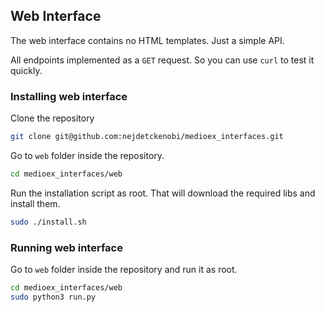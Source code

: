 ## Web Interface

The web interface contains no HTML templates. Just a simple API.

All endpoints implemented as a `GET` request. So you can use `curl` to test it quickly.

### Installing web interface
Clone the repository
```sh
git clone git@github.com:nejdetckenobi/medioex_interfaces.git
```

Go to `web` folder inside the repository.
```sh
cd medioex_interfaces/web
```

Run the installation script as root. That will download the required libs and install them.
```sh
sudo ./install.sh
```

### Running web interface

Go to `web` folder inside the repository and run it as root.

```sh
cd medioex_interfaces/web
sudo python3 run.py
```

